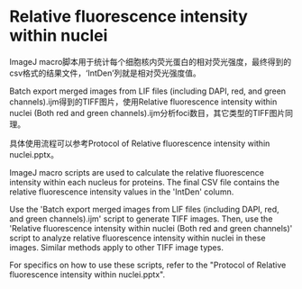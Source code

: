 # Relative fluorescence intensity within nuclei

ImageJ macro脚本用于统计每个细胞核内荧光蛋白的相对荧光强度，最终得到的csv格式的结果文件，‘IntDen’列就是相对荧光强度值。

Batch export merged images from LIF files (including DAPI, red, and green channels).ijm得到的TIFF图片，使用Relative fluorescence intensity within nuclei (Both red and green channels).ijm分析foci数目，其它类型的TIFF图片同理。

具体使用流程可以参考Protocol of Relative fluorescence intensity within nuclei.pptx。


ImageJ macro scripts are used to calculate the relative fluorescence intensity within each nucleus for proteins. The final CSV file contains the relative fluorescence intensity values in the 'IntDen' column.

Use the 'Batch export merged images from LIF files (including DAPI, red, and green channels).ijm' script to generate TIFF images. Then, use the 'Relative fluorescence intensity within nuclei (Both red and green channels)' script to analyze relative fluorescence intensity within nuclei in these images. Similar methods apply to other TIFF image types.

For specifics on how to use these scripts, refer to the "Protocol of Relative fluorescence intensity within nuclei.pptx".
